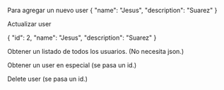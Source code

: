 Para agregar un nuevo user
{
    "name": "Jesus",
    "description": "Suarez"
}


Actualizar user

{
    "id": 2,
    "name": "Jesus",
    "description": "Suarez"
}

Obtener un listado de todos los usuarios. (No necesita json.)

Obtener un user en especial (se pasa un id.)

Delete user (se pasa un id.)
